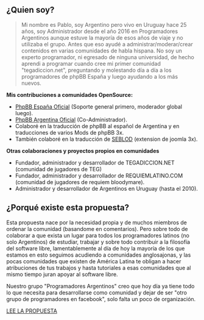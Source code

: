 ## ¿Quien soy?

> Mi nombre es Pablo, soy Argentino pero vivo en Uruguay hace 25 años, soy Administrador desde el año 2016 en Programadores Argentinos aunque estuve la mayoría de esos años de viaje y no utilizaba el grupo. Antes que eso ayudé a administrar/moderar/crear contenidos en varias comunidades de habla hispana. No soy un experto programador, ni egresado de ninguna universidad, de hecho aprendi a programar cuando cree mi primer comunidad "tegadiccion.net", preguntando y molestando día a día a los programadores de phpBB España y luego ayudando a los más nuevos.

**Mis contribuciones a comunidades OpenSource:**
* [PhpBB España Oficial](https://www.phpbb-es.com) (Soporte general primero, moderador global luego). 
* [PhpBB Argentina Oficial](http://phpbbargentina.com) (Co-Administrador). 
* Colaboré en la traducción de phpBB al español de Argentina y en traducciones de varios Mods de phpBB 3x. 
* También colaboré en la traducción de [SEBLOD](https://seblod.com) (extension de joomla 3x).

**Otras colaboraciones y proyectos propios en comunidades**
* Fundador, administrador y desarrollador de TEGADICCION.NET (comunidad de jugadores de TEG)
* Fundador, administrador y desarrollador de REQUIEMLATINO.COM (comunidad de jugadores de requiem bloodymare).
* Administrador y desarrollador de Argentinos en Uruguay (hasta el 2010).

## ¿Porqué existe esta propuesta?

Esta propuesta nace por la necesidad propia y de muchos miembros de ordenar la comunidad (basandome en comentarios). Pero sobre todo de colaborar a que exista un lugar para todos los programadores latinos (no solo Argentinos) de estudiar, trabajar y sobre todo contribuir a la filosofía del software libre, lamentablemente al día de hoy la mayoría de los que estamos en esto seguimos acudiendo a comunidades anglosajonas, y las pocas comunidades que existen de América Latina te obligan a hacer atribuciones de tus trabajos y hasta tutoriales a esas comunidades que al mismo tiempo juran apoyar al software libre.

Nuestro grupo "Programadores Argentinos" creo que hoy día ya tiene todo lo que necesita para desarrollarse como comunidad y dejar de ser "otro grupo de programadores en facebook", solo falta un poco de organización. 

[LEE LA PROPUESTA](../propuesta_CAMBIOS.md)
